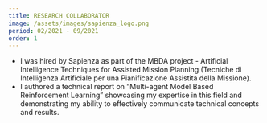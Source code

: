```yaml
---
title: RESEARCH COLLABORATOR
image: /assets/images/sapienza_logo.png
period: 02/2021 - 09/2021
order: 1
---
```


- I was hired by Sapienza as part of the MBDA project - Artificial Intelligence Techniques for Assisted Mission Planning (Tecniche di Intelligenza Artificiale per una Pianificazione Assistita della Missione).
- I authored a technical report on ”Multi-agent Model Based Reinforcement Learning” showcasing my expertise in this field and demonstrating my ability to effectively communicate technical concepts and results.
